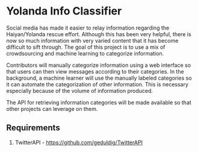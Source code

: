 Yolanda Info Classifier
=======================
Social media has made it easier to relay information regarding the Haiyan/Yolanda rescue effort. Although this has been very helpful, there is now so much information with very varied content that it has become difficult to sift through. The goal of this project is to use a mix of crowdsourcing and machine learning to categorize information.

Contributors will manually categorize information using a web interface so that users can then view messages according to their categories. In the background, a machine learner will use the manually labeled categories so it can automate the categorization of other information. This is necessary especially because of the volume of information produced.

The API for retrieving information categories will be made available so that other projects can leverage on them.

Requirements
------------
1. TwitterAPI - https://github.com/geduldig/TwitterAPI
